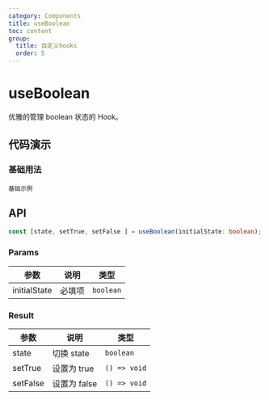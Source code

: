 ```yaml
---
category: Components
title: useBoolean
toc: content
group:
  title: 自定义hooks
  order: 5
---
```


# useBoolean

优雅的管理 boolean 状态的 Hook。

## 代码演示

### 基础用法

<code src="./demo/demo1.tsx">基础示例</code>

## API

```typescript
const [state, setTrue, setFalse ] = useBoolean(initialState: boolean);
```

### Params

| 参数         | 说明   | 类型      |
| ------------ | ------ | --------- |
| initialState | 必填项 | `boolean` |

### Result

| 参数     | 说明         | 类型         |
| -------- | ------------ | ------------ |
| state    | 切换 state   | `boolean`    |
| setTrue  | 设置为 true  | `() => void` |
| setFalse | 设置为 false | `() => void` |
